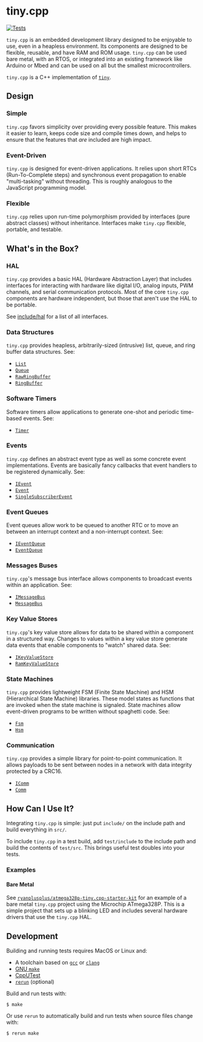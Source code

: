 # tiny.cpp
[![Tests](https://github.com/ryanplusplus/tiny.cpp/actions/workflows/test.yml/badge.svg)](https://github.com/ryanplusplus/tiny.cpp/actions/workflows/test.yml)

`tiny.cpp` is an embedded development library designed to be enjoyable to use, even in a heapless environment. Its components are designed to be flexible, reusable, and have RAM and ROM usage. `tiny.cpp` can be used bare metal, with an RTOS, or integrated into an existing framework like Arduino or Mbed and can be used on all but the smallest microcontrollers.

`tiny.cpp` is a C++ implementation of [`tiny`](https://github.com/ryanplusplus/tiny).

## Design
### Simple
`tiny.cpp` favors simplicity over providing every possible feature. This makes it easier to learn, keeps code size and compile times down, and helps to ensure that the features that _are_ included are high impact.

### Event-Driven
`tiny.cpp` is designed for event-driven applications. It relies upon short RTCs (Run-To-Complete steps) and synchronous event propagation to enable "multi-tasking" without threading. This is roughly analogous to the JavaScript programming model.

### Flexible
`tiny.cpp` relies upon run-time polymorphism provided by interfaces (pure abstract classes) without inheritance. Interfaces make `tiny.cpp` flexible, portable, and testable.

## What's in the Box?
### HAL
`tiny.cpp` provides a basic HAL (Hardware Abstraction Layer) that includes interfaces for interacting with hardware like digital I/O, analog inputs, PWM channels, and serial communication protocols. Most of the core `tiny.cpp` components are hardware independent, but those that aren't use the HAL to be portable.

See [include/hal](include/tiny/hal) for a list of all interfaces.

### Data Structures
`tiny.cpp` provides heapless, arbitrarily-sized (intrusive) list, queue, and ring buffer data structures. See:
- [`List`](include/tiny/List.hpp)
- [`Queue`](include/tiny/Queue.hpp)
- [`RawRingBuffer`](include/tiny/RawRingBuffer.hpp)
- [`RingBuffer`](include/tiny/RingBuffer.hpp)

### Software Timers
Software timers allow applications to generate one-shot and periodic time-based events. See:
- [`Timer`](include/tiny/Timer.hpp)

### Events
`tiny.cpp` defines an abstract event type as well as some concrete event implementations. Events are basically fancy callbacks that event handlers to be registered dynamically. See:
- [`IEvent`](include/tiny/IEvent.hpp)
- [`Event`](include/tiny/Event.hpp)
- [`SingleSubscriberEvent`](include/tiny/SingleSubscriberEvent.hpp)

### Event Queues
Event queues allow work to be queued to another RTC or to move an between an interrupt context and a non-interrupt context. See:
- [`IEventQueue`](include/tiny/IEventQueue.hpp)
- [`EventQueue`](include/tiny/EventQueue.hpp)

### Messages Buses
`tiny.cpp`'s message bus interface allows components to broadcast events within an application. See:
- [`IMessageBus`](include/tiny/IMessageBus.hpp)
- [`MessageBus`](include/tiny/MessageBus.hpp)

### Key Value Stores
`tiny.cpp`'s key value store allows for data to be shared within a component in a structured way. Changes to values within a key value store generate data events that enable components to "watch" shared data. See:
- [`IKeyValueStore`](include/tiny/IKeyValueStore.hpp)
- [`RamKeyValueStore`](include/tiny/RamKeyValueStore.hpp)

### State Machines
`tiny.cpp` provides lightweight FSM (Finite State Machine) and HSM (Hierarchical State Machine) libraries. These model states as functions that are invoked when the state machine is signaled. State machines allow event-driven programs to be written without spaghetti code. See:
- [`Fsm`](include/tiny/Fsm.hpp)
- [`Hsm`](include/tiny/Hsm.hpp)

### Communication
`tiny.cpp` provides a simple library for point-to-point communication. It allows payloads to be sent between nodes in a network with data integrity protected by a CRC16.
- [`IComm`](include/tiny/IComm.hpp)
- [`Comm`](include/tiny/Comm.hpp)

## How Can I Use It?
Integrating `tiny.cpp` is simple: just put `include/` on the include path and build everything in `src/`.

To include `tiny.cpp` in a test build, add `test/include` to the include path and build the contents of `test/src`. This brings useful test doubles into your tests.

### Examples
#### Bare Metal
See [`ryanplusplus/atmega328p-tiny.cpp-starter-kit`](https://github.com/ryanplusplus/atmega328p-tiny.cpp-starter-kit) for an example of a bare metal `tiny.cpp` project using the Microchip ATmega328P. This is a simple project that sets up a blinking LED and includes several hardware drivers that use the `tiny.cpp` HAL.

## Development
Building and running tests requires MacOS or Linux and:
- A toolchain based on [`gcc`](https://gcc.gnu.org/) or [`clang`](https://clang.llvm.org/)
- [GNU `make`](https://www.gnu.org/software/make/)
- [CppUTest](http://cpputest.github.io/)
- [`rerun`](https://rerun.github.io/rerun/) (optional)

Build and run tests with:

```shell
$ make
```

Or use `rerun` to automatically build and run tests when source files change with:

```shell
$ rerun make
```
